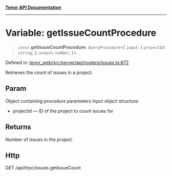 [**Tenor API Documentation**](../../README.md)

***

# Variable: getIssueCountProcedure

> `const` **getIssueCountProcedure**: `QueryProcedure`\<\{ `input`: \{ `projectId`: `string`; \}; `output`: `number`; \}\>

Defined in: [tenor\_web/src/server/api/routers/issues.ts:672](https://github.com/Apantli/Tenor/blob/551fcec623199ab0ac9668d926e7d67c9012d18e/tenor_web/src/server/api/routers/issues.ts#L672)

Retrieves the count of issues in a project.

## Param

Object containing procedure parameters
Input object structure:
- projectId — ID of the project to count issues for

## Returns

Number of issues in the project.

## Http

GET /api/trpc/issues.getIssueCount
